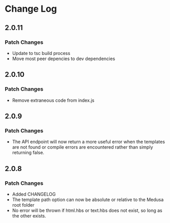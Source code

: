 # Change Log

## 2.0.11

### Patch Changes

- Update to tsc build process
- Move most peer depencies to dev dependencies

## 2.0.10

### Patch Changes

- Remove extraneous code from index.js

## 2.0.9

### Patch Changes

- The API endpoint will now return a more useful error when the templates are not found or compile errors are encountered rather than simply returning false.

## 2.0.8

### Patch Changes

- Added CHANGELOG
- The template path option can now be absolute or relative to the Medusa root folder
- No error will be thrown if html.hbs or text.hbs does not exist, so long as the other exists.
